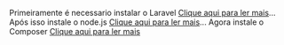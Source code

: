 Primeiramente é necessario instalar o Laravel <a href="https://laravel.com/docs/10.x/installation">Clique aqui para ler mais</a>...
Após isso instale o node.js <a href="https://nodejs.org/en">Clique aqui para ler mais</a>...
Agora instale o Composer <a href="https://getcomposer.org">Clique aqui para ler mais</a>


